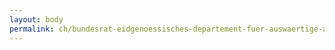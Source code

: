 ```yaml
---
layout: body
permalink: ch/bundesrat-eidgenoessisches-departement-fuer-auswaertige-angelegenheiten-konsularische-direktion-zentrum-fuer-buergerservice-konsularischer-schutz/
---
```


